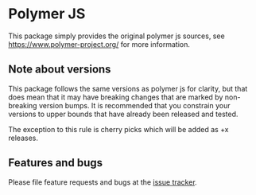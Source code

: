 # Polymer JS

This package simply provides the original polymer js sources, see
https://www.polymer-project.org/ for more information.

## Note about versions

This package follows the same versions as polymer js for clarity, but that does
mean that it may have breaking changes that are marked by non-breaking version
bumps. It is recommended that you constrain your versions to upper bounds that
have already been released and tested.

The exception to this rule is cherry picks which will be added as +x releases.

## Features and bugs

Please file feature requests and bugs at the [issue tracker][tracker].

[tracker]: https://github.com/dart-lang/polymer_js/issues
